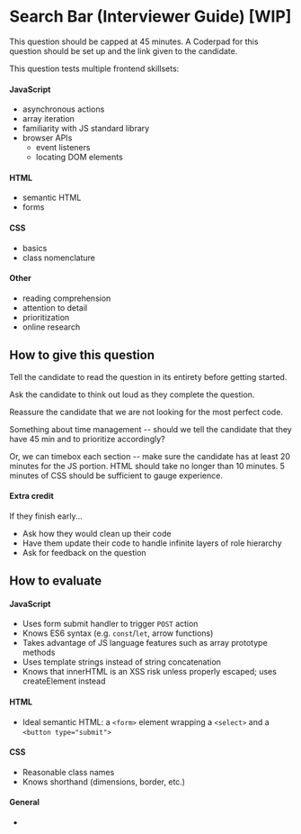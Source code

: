 # Search Bar (Interviewer Guide) [WIP]

This question should be capped at 45 minutes. A Coderpad for this question should be set up and the link given to the candidate.

This question tests multiple frontend skillsets:

#### JavaScript
- asynchronous actions
- array iteration
- familiarity with JS standard library
- browser APIs
  - event listeners
  - locating DOM elements

#### HTML
- semantic HTML
- forms

#### CSS
- basics
- class nomenclature

#### Other
- reading comprehension
- attention to detail
- prioritization
- online research

## How to give this question

Tell the candidate to read the question in its entirety before getting started.

Ask the candidate to think out loud as they complete the question.

Reassure the candidate that we are not looking for the most perfect code.

Something about time management -- should we tell the candidate that they have 45 min and to prioritize accordingly?

Or, we can timebox each section -- make sure the candidate has at least 20 minutes for the JS portion. HTML should take no longer than 10 minutes. 5 minutes of CSS should be sufficient to gauge experience.

#### Extra credit

If they finish early...

- Ask how they would clean up their code
- Have them update their code to handle infinite layers of role hierarchy
- Ask for feedback on the question

## How to evaluate

#### JavaScript
- Uses form submit handler to trigger `POST` action
- Knows ES6 syntax (e.g. `const`/`let`, arrow functions)
- Takes advantage of JS language features such as array prototype methods
- Uses template strings instead of string concatenation
- Knows that innerHTML is an XSS risk unless properly escaped; uses createElement instead

#### HTML
- Ideal semantic HTML: a `<form>` element wrapping a `<select>` and a `<button type="submit">`

#### CSS
- Reasonable class names
- Knows shorthand (dimensions, border, etc.)

#### General
-
